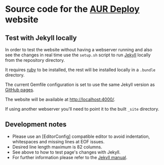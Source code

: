 # Source code for the [AUR Deploy] website

## Test with Jekyll locally

In order to test the website without having a webserver running and also see
the changes in real time use the `setup.sh` script to run [Jekyll] locally from
the repository directory.

It requires [ruby] to be installed, the rest will be installed locally in a
`.bundle` directory.

The current Gemfile configuration is set to use the same
Jekyll version as [GitHub pages].

The website will be available at <http://localhost:4000/>.

If using another webserver you'll need to point it to the built `_site` directory.

## Development notes

- Please use an [EditorConfig] compatible editor to avoid indentation,
  whitespaces and missing lines at EOF issues.
- Desired line length maximum is 82 columns.
- See above to how to test page's changes with Jekyll.
- For further information please refer to the [Jekyll manual].


[AUR Deploy]:    https://redtide.github.io/aurdeploy/
[Jekyll]:        https://jekyllrb.com/
[Jekyll manual]: https://jekyllrb.com/docs/
[ruby]:          https://www.ruby-lang.org/en/
[GitHub pages]:  https://pages.github.com/versions/
